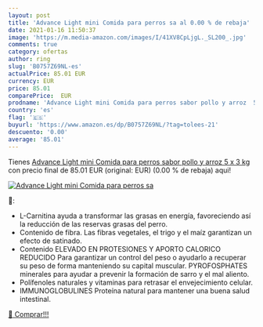 ```yaml
---
layout: post
title: 'Advance Light mini Comida para perros sa al 0.00 % de rebaja'
date: 2021-01-16 11:50:37
image: 'https://m.media-amazon.com/images/I/41XV8CpLjgL._SL200_.jpg'
comments: true
category: ofertas
author: ring
slug: 'B0757Z69NL-es'
actualPrice: 85.01 EUR
currency: EUR
price: 85.01
comparePrice:  EUR
prodname: 'Advance Light mini Comida para perros sabor pollo y arroz  5 x 3 kg'
country: 'es'
flag: '🇪🇸'
buyurl: 'https://www.amazon.es/dp/B0757Z69NL/?tag=tolees-21'
descuento: '0.00'
average: '85.01'
---
```


Tienes [Advance Light mini Comida para perros sabor pollo y arroz  5 x 3 kg](https://www.amazon.es/dp/B0757Z69NL/?tag=tolees-21) con precio final de  85.01 EUR (original:  EUR) (0.00 %  de rebaja) aqui!

[![Advance Light mini Comida para perros sa](https://m.media-amazon.com/images/I/41XV8CpLjgL._SL200_.jpg)](https://www.amazon.es/dp/B0757Z69NL/?tag=tolees-21)

🔎:

- L-Carnitina ayuda a transformar las grasas en energía, favoreciendo así la reducción de las reservas grasas del perro.
- Contenido de fibra. Las fibras vegetales, el trigo y el maíz garantizan un efecto de satinado.
- Contenido ELEVADO EN PROTESIONES Y APORTO CALORICO REDUCIDO Para garantizar un control del peso o ayudarlo a recuperar su peso de forma manteniendo su capital muscular. PYROFOSPHATES minerales para ayudar a prevenir la formación de sarro y el mal aliento.
- Polífenoles naturales y vitaminas para retrasar el envejecimiento celular.
- IMMUNOGLOBULINES Proteína natural para mantener una buena salud intestinal.

[🛒 Comprar!!!](https://www.amazon.es/dp/B0757Z69NL/?tag=tolees-21)
